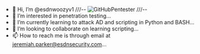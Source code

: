 - 👋 Hi, I’m @esdnwoozyv1
///--
![GitHubPentester](https://user-images.githubusercontent.com/72991938/140967845-375fd1f3-2d7a-4c93-b090-c4658013a5b7.png)
///--
- 👀 I’m interested in penetration testing...
- 🌱 I’m currently learning to attack AD and scripting in Python and BASH...
- 💞️ I’m looking to collaborate on learning scripting...
- 📫 How to reach me is through email at jeremiah.parker@esdnsecurity.com...

<!---
esdnwoozyv1/esdnwoozyv1 is a ✨ special ✨ repository because its `README.md` (this file) appears on your GitHub profile.
You can click the Preview link to take a look at your changes.
--->
